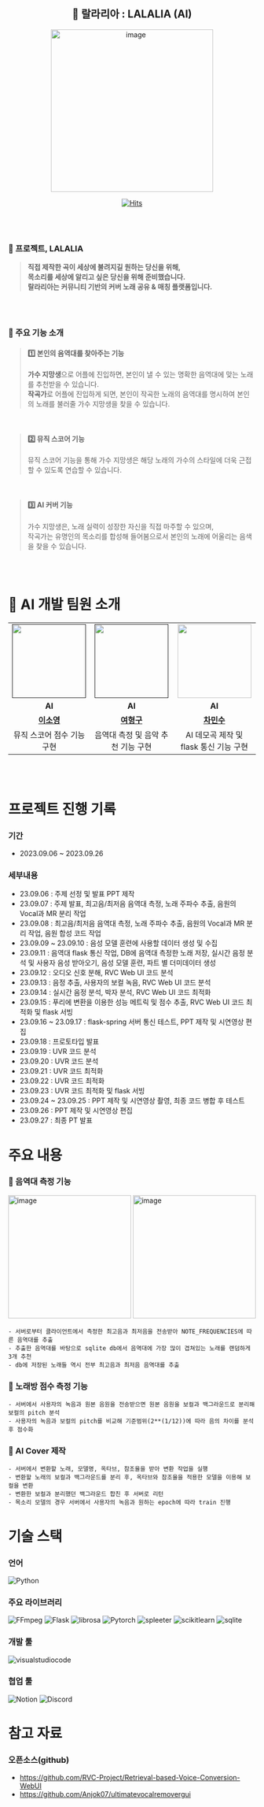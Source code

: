 <div align="center">
  
## 💽 랄라리아 : LALALIA (AI)
<img width="330" alt="image" src="https://github.com/isthisteamisthis/.github/assets/119282494/8e02f14a-df51-469b-ae4c-01a76b61154a">
<br>

[![Hits](https://hits.seeyoufarm.com/api/count/incr/badge.svg?url=https%3A%2F%2Fgithub.com%2Fcca-ffodregamdi%2Frunning-hi-back&count_bg=%23FFA49F&title_bg=%24555555&icon=&icon_color=%24E7E7E7&title=views&edge_flat=false)](https://hits.seeyoufarm.com)

</div>
<br>

<br>

### 🎤 프로젝트, LALALIA
>  **직접 제작한 곡이 세상에 불려지길 원하는 당신을 위해,** <br>
>  **목소리를 세상에 알리고 싶은 당신을 위해 준비했습니다.** <br>
>  **랄라리아는 커뮤니티 기반의 커버 노래 공유 & 매칭 플랫폼입니다.**

<br>
<br>


### 🎤 주요 기능 소개
> #### 1️⃣ **본인의 음역대를 찾아주는 기능**
> **가수 지망생**으로 어플에 진입하면, 본인이 낼 수 있는 명확한 음역대에 맞는 노래를 추천받을 수 있습니다. <br>
> **작곡가**로 어플에 진입하게 되면, 본인이 작곡한 노래의 음역대를 명시하여 본인의 노래를 불러줄 가수 지망생을 찾을 수 있습니다.

<br>

> #### 2️⃣ **뮤직 스코어 기능**
> 뮤직 스코어 기능을 통해 가수 지망생은 해당 노래의 가수의 스타일에 더욱 근접할 수 있도록 연습할 수 있습니다.

<br>

> #### 3️⃣ **AI 커버 기능**
> 가수 지망생은, 노래 실력이 성장한 자신을 직접 마주할 수 있으며, <br>
> 작곡가는 유명인의 목소리를 합성해 들어봄으로서 본인의 노래에 어울리는 음색을 찾을 수 있습니다. <br>

<br>

<br>

# 👥 AI 개발 팀원 소개 

<table>
  <tr>
    <td align="center"><a href=""><img src="https://avatars.githubusercontent.com/llleeeso" width="150px;" alt="">
    <td align="center"><a href=""><img src="https://avatars.githubusercontent.com/wohoman" width="150px;" alt="">
    <td align="center"><a href="https://github.com/MinSooC"><img src="https://avatars.githubusercontent.com/MinSooC" width="150px;" alt="">
    </td>
  </tr>
  <tr>
    <td align="center"><strong>AI</strong></td>
    <td align="center"><strong>AI</strong></td>
    <td align="center"><strong>AI</strong></td>
  </tr>
      
  <tr>
    <td align="center"><a href="https://github.com/llleeeso"><b>이소영</b></td>
    <td align="center"><a href="https://github.com/wohoman"><b>여형구</b></td>
    <td align="center"><a href="https://github.com/MinSooC"><b>차민수</b></td>
  </tr>

  <tr>
    <td align="center">뮤직 스코어 점수 기능 구현</td>
    <td align="center">음역대 측정 및 음악 추천 기능 구현</td>
    <td align="center">AI 데모곡 제작 및 flask 통신 기능 구현</td>
  </tr>
</table>
<br>

<br>

# 프로젝트 진행 기록

### 기간
- 2023.09.06 ~ 2023.09.26

### 세부내용
- 23.09.06 : 주제 선정 및 발표 PPT 제작
- 23.09.07 : 주제 발표, 최고음/최저음 음역대 측정, 노래 주파수 추출, 음원의 Vocal과 MR 분리 작업
- 23.09.08 : 최고음/최저음 음역대 측정, 노래 주파수 추출, 음원의 Vocal과 MR 분리 작업, 음원 합성 코드 작업
- 23.09.09 ~ 23.09.10 : 음성 모델 훈련에 사용할 데이터 생성 및 수집
- 23.09.11 : 음역대 flask 통신 작업, DB에 음역대 측정한 노래 저장, 실시간 음정 분석 및 사용자 음성 받아오기, 음성 모델 훈련, 파트 별 더미데이터 생성
- 23.09.12 : 오디오 신호 분해, RVC Web UI 코드 분석
- 23.09.13 : 음정 추출, 사용자의 보컬 녹음, RVC Web UI 코드 분석
- 23.09.14 : 실시간 음정 분석, 박자 분석, RVC Web UI 코드 최적화
- 23.09.15 : 푸리에 변환을 이용한 성능 메트릭 및 점수 추출, RVC Web UI 코드 최적화 및 flask 서빙
- 23.09.16 ~ 23.09.17 : flask-spring 서버 통신 테스트, PPT 제작 및 시연영상 편집 
- 23.09.18 : 프로토타입 발표
- 23.09.19 : UVR 코드 분석
- 23.09.20 : UVR 코드 분석
- 23.09.21 : UVR 코드 최적화
- 23.09.22 : UVR 코드 최적화
- 23.09.23 : UVR 코드 최적화 및 flask 서빙
- 23.09.24 ~ 23.09.25 : PPT 제작 및 시연영상 촬영, 최종 코드 병합 후 테스트
- 23.09.26 : PPT 제작 및 시연영상 편집
- 23.09.27 : 최종 PT 발표

# 주요 내용

### 🎤 음역대 측정 기능
<img width="250" alt="image" src="https://github.com/isthisteamisthis/.github/assets/119282494/86a15008-ad16-407d-80b2-aacb593f1c9d">
<img width="250" alt="image" src="https://github.com/isthisteamisthis/.github/assets/119282494/431e2f38-fd51-4d05-8b12-d9d5c3a01ee8">
<br>

    - 서버로부터 클라이언트에서 측정한 최고음과 최저음을 전송받아 NOTE_FREQUENCIES에 따른 음역대를 추출
    - 추출한 음역대를 바탕으로 sqlite db에서 음역대에 가장 많이 겹쳐있는 노래를 랜덤하게 3개 추천
    - db에 저장된 노래들 역시 전부 최고음과 최저음 음역대를 추출

### 🎤 노래방 점수 측정 기능
    - 서버에서 사용자의 녹음과 원본 음원을 전송받으면 원본 음원을 보컬과 백그라운드로 분리해 보컬의 pitch 분석
    - 사용자의 녹음과 보컬의 pitch를 비교해 기준범위(2**(1/12))에 따라 음의 차이를 분석 후 점수화

### 🎤 AI Cover 제작
    - 서버에서 변환할 노래, 모델명, 옥타브, 참조율을 받아 변환 작업을 실행
    - 변환할 노래의 보컬과 백그라운드를 분리 후, 옥타브와 참조율을 적용한 모델을 이용해 보컬을 변환
    - 변환한 보컬과 분리했던 백그라운드 합친 후 서버로 리턴
    - 목소리 모델의 경우 서버에서 사용자의 녹음과 원하는 epoch에 따라 train 진행

# 기술 스택

### 언어
![Python](https://img.shields.io/badge/python-3776AB?style=flat&logo=python&logoColor=white)

### 주요 라이브러리
![FFmpeg](https://img.shields.io/badge/FFmpeg-007808?style=flat&logo=FFmpeg&logoColor=white)
![Flask](https://img.shields.io/badge/Flask-000000?style=flat&logo=Flask&logoColor=white)
![librosa](https://img.shields.io/badge/librosa-7f03a8?style=flat&logo=librosa&logoColor=white)
![Pytorch](https://img.shields.io/badge/Pytorch-EE4C2C?style=flat&logo=Pytorch&logoColor=white)
![spleeter](https://img.shields.io/badge/spleeter-0aa07b?style=flat&logo=spleeter&logoColor=white)
![scikitlearn](https://img.shields.io/badge/scikitlearn-F7931E?style=flat&logo=scikitlearn&logoColor=white)
![sqlite](https://img.shields.io/badge/sqlite-003857?style=flat&logo=sqlite&logoColor=white)

### 개발 툴
![visualstudiocode](https://img.shields.io/badge/visualstudiocode-007ACC?style=flat&logo=visualstudiocode&logoColor=white)

### 협업 툴
![Notion](https://img.shields.io/badge/notion-000000?style=flat&logo=notion&logoColor=white)
![Discord](https://img.shields.io/badge/discord-5865F2?style=flat&logo=discord&logoColor=white)

# 참고 자료
### 오픈소스(github)
- https://github.com/RVC-Project/Retrieval-based-Voice-Conversion-WebUI
- https://github.com/Anjok07/ultimatevocalremovergui

